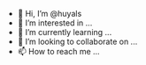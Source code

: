 - 👋 Hi, I’m @huyals
- 👀 I’m interested in ...
- 🌱 I’m currently learning ...
- 💞️ I’m looking to collaborate on ...
- 📫 How to reach me ...

<!---
huyals/huyals is a ✨ special ✨ repository because its `README.md` (this file) appears on your GitHub profile.
You can click the Preview link to take a look at your changes.
--->
